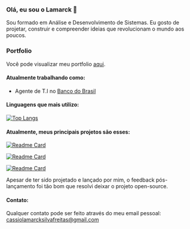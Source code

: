 ### Olá, eu sou o Lamarck 👋

Sou formado em Análise e Desenvolvimento de Sistemas. 
Eu gosto de projetar, construir e compreender ideias que revolucionam o mundo aos poucos.  


### Portfolio
Você pode visualizar meu portfolio [aqui](https://lamarcke.github.io).


#### Atualmente trabalhando como:
- Agente de T.I no [Banco do Brasil](https://github.com/bancodobrasil)

#### Linguagens que mais utilizo:
[![Top Langs](https://github-readme-stats.vercel.app/api/top-langs/?username=Lamarcke&locale=pt-br)](https://github.com/anuraghazra/github-readme-stats)

#### Atualmente, meus principais projetos são esses:  
[![Readme Card](https://github-readme-stats.vercel.app/api/pin/?username=bibliomar&repo=bibliomar-react&locale=pt-br)](https://github.com/bibliomar/bibliomar-client)  

[![Readme Card](https://github-readme-stats.vercel.app/api/pin/?username=bibliomar&repo=bibliomar-server&locale=pt-br)](https://github.com/bibliomar/bibliomar-server)  

[![Readme Card](https://github-readme-stats.vercel.app/api/pin/?username=bibliomar&repo=bibliomar-scrapper&locale=pt-br)](https://github.com/bibliomar/bibliomar-scrapper)  

Apesar de ter sido projetado e lançado por mim, o feedback pós-lançamento foi tão bom que resolvi deixar o projeto open-source.  

#### Contato:
Qualquer contato pode ser feito através do meu email pessoal: cassiolamarcksilvafreitas@gmail.com  
